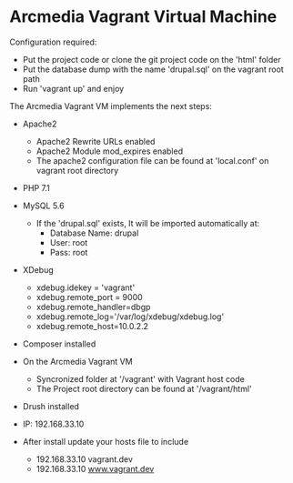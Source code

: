 # Arcmedia Vagrant Virtual Machine

Configuration required:
* Put the project code or clone the git project code on the 'html' folder
* Put the database dump with the name 'drupal.sql' on the vagrant root path
* Run 'vagrant up' and enjoy

The Arcmedia Vagrant VM implements the next steps:
* Apache2
    * Apache2 Rewrite URLs enabled
    * Apache2 Module mod_expires enabled
    * The apache2 configuration file can be found at 'local.conf' on vagrant root directory
* PHP 7.1
* MySQL 5.6
    * If the 'drupal.sql' exists, It will be imported automatically at:
       * Database Name: drupal
       * User: root
       * Pass: root
* XDebug
    * xdebug.idekey = 'vagrant'
    * xdebug.remote_port = 9000
    * xdebug.remote_handler=dbgp
    * xdebug.remote_log='/var/log/xdebug/xdebug.log'
    * xdebug.remote_host=10.0.2.2
* Composer installed
* On the Arcmedia Vagrant VM
    * Syncronized folder at '/vagrant' with Vagrant host code
    * The Project root directory can be found at '/vagrant/html'
    
* Drush installed
* IP: 192.168.33.10
* After install update your hosts file to include
    * 192.168.33.10 vagrant.dev 
    * 192.168.33.10 www.vagrant.dev